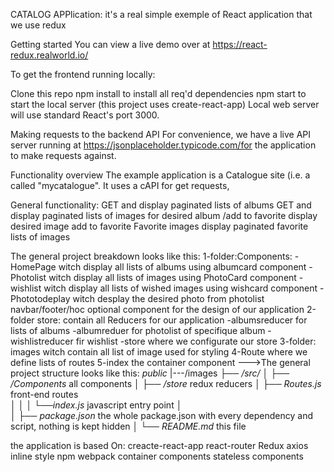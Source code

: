   CATALOG APPlication: it's a real simple exemple of React application that we use redux




Getting started
You can view a live demo over at https://react-redux.realworld.io/

To get the frontend running locally:

Clone this repo
npm install to install all req'd dependencies
npm start to start the local server (this project uses create-react-app)
Local web server will use standard React's port 3000. 

Making requests to the backend API
For convenience, we have a live API server running at https://jsonplaceholder.typicode.com/for the application to make requests against. 


Functionality overview
The example application is a Catalogue site (i.e. a  called "mycatalogue". It uses a cAPI for get requests,

General functionality:
GET and display paginated lists of albums
GET and display paginated lists of images for desired album /add to favorite
display desired image add to favorite
Favorite images display paginated favorite lists of images

The general project breakdown looks like this:
1-folder:Components:
-HomePage witch  display all lists of albums using albumcard component
-Photolist witch  display all lists of images using PhotoCard component
-wishlist witch  display all lists of wished images using wishcard component
-Phototodeplay witch desplay the desired photo from photolist
navbar/footer/hoc optional component for the design of our application
2-folder store: contain all Reducers for our application
-albumsreducer for lists of albums
-albumreduer for photolist of specifique album
-wishlistreducer fir wishlist
-store where we configurate our store
3-folder: images witch contain all list of image used for styling
4-Route where we define lists of routes
5-index the container component
--->The general project structure looks like this:
*public*
|---/images
├── */src/*
│   ├── */Components* all components
│   ├── */store* redux reducers
│   ├── *Routes.js* front-end routes      
│   │
│   └──*index.js* javascript entry point
│   
│
├── *package.json* the whole package.json with every dependency and script, nothing is kept hidden
│
└── *README.md* this file

the application is based On:
creacte-react-app react-router Redux axios inline style npm webpack container components stateless components



